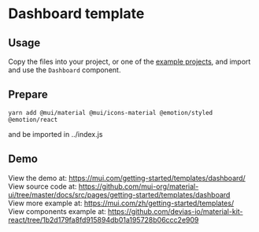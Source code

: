 # Dashboard template

## Usage
<!-- #default-branch-switch -->
Copy the files into your project, or one of the [example projects](https://github.com/mui-org/material-ui/tree/master/examples), and import and use the `Dashboard` component.

## Prepare
```
yarn add @mui/material @mui/icons-material @emotion/styled @emotion/react
```
and be imported in ../index.js

## Demo
<!-- #default-branch-switch -->
View the demo at: https://mui.com/getting-started/templates/dashboard/
<br>
View source code at: https://github.com/mui-org/material-ui/tree/master/docs/src/pages/getting-started/templates/dashboard
<br>
View more example at: https://mui.com/zh/getting-started/templates/
<br>
View components example at: https://github.com/devias-io/material-kit-react/tree/1b2d179fa8fd915894db01a195728b06ccc2e909
